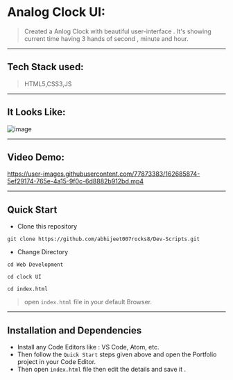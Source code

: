 # Analog Clock UI:
> Created a Anlog Clock with beautiful user-interface . It's showing current time having 3 hands of second , minute and hour.

---
## Tech Stack used:
> HTML5,CSS3,JS

---

## It Looks Like:
![image](https://user-images.githubusercontent.com/77873383/162685749-6297f230-6bb4-4a5f-a5c6-1665224b88e9.png)

---

## Video Demo:


https://user-images.githubusercontent.com/77873383/162685874-5ef29174-765e-4a15-9f0c-6d8882b912bd.mp4



---

## **Quick Start**
- Clone this repository

``` 
git clone https://github.com/abhijeet007rocks8/Dev-Scripts.git
```
- Change Directory

```
cd Web Development
```
```
cd clock UI
```
```
cd index.html
```
> open ```index.html``` file in your default Browser.

---

## **Installation and Dependencies**
- Install any Code Editors like : VS Code, Atom, etc.
- Then follow the ```Quick Start``` steps given above and open the Portfolio project in your Code Editor.
- Then open ```index.html``` file then edit the details and save it .


